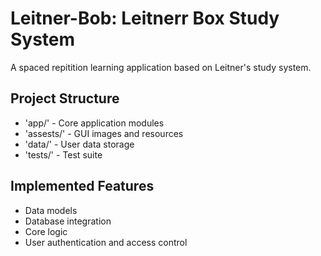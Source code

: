 # Leitner-Bob: Leitnerr Box Study System

A spaced repitition learning application based on Leitner's study system.

## Project Structure 
- 'app/' - Core application modules 
- 'assests/' - GUI images and resources 
- 'data/' - User data storage 
- 'tests/' - Test suite

## Implemented Features 
- Data models 
- Database integration 
- Core logic 
- User authentication and access control
 
